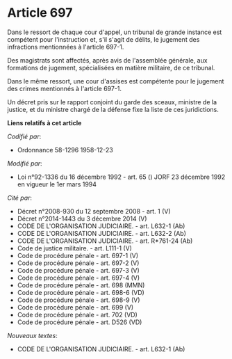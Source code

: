 # Article 697

Dans le ressort de chaque cour d'appel, un tribunal de grande instance est compétent pour l'instruction et, s'il s'agit de
délits, le jugement des infractions mentionnées à l'article 697-1.

Des magistrats sont affectés, après avis de l'assemblée générale, aux formations de jugement, spécialisées en matière
militaire, de ce tribunal. 

Dans le même ressort, une cour d'assises est compétente pour le jugement des crimes mentionnés à l'article 697-1. 

Un décret pris sur le rapport conjoint du garde des sceaux, ministre de la justice, et du ministre chargé de la défense fixe
la liste de ces juridictions.

**Liens relatifs à cet article**

_Codifié par_:

  - Ordonnance 58-1296 1958-12-23

_Modifié par_:

  - Loi n°92-1336 du 16 décembre 1992 - art. 65 () JORF 23 décembre 1992 en vigueur le 1er mars 1994

_Cité par_:

  - Décret n°2008-930 du 12 septembre 2008 - art. 1 (V)
  - Décret n°2014-1443 du 3 décembre 2014 (V)
  - CODE DE L'ORGANISATION JUDICIAIRE. - art. L632-1 (Ab)
  - CODE DE L'ORGANISATION JUDICIAIRE. - art. L632-2 (Ab)
  - CODE DE L'ORGANISATION JUDICIAIRE. - art. R*761-24 (Ab)
  - Code de justice militaire. - art. L111-1 (V)
  - Code de procédure pénale - art. 697-1 (V)
  - Code de procédure pénale - art. 697-2 (V)
  - Code de procédure pénale - art. 697-3 (V)
  - Code de procédure pénale - art. 697-4 (V)
  - Code de procédure pénale - art. 698 (MMN)
  - Code de procédure pénale - art. 698-6 (VD)
  - Code de procédure pénale - art. 698-9 (V)
  - Code de procédure pénale - art. 699 (V)
  - Code de procédure pénale - art. 702 (VD)
  - Code de procédure pénale - art. D526 (VD)

_Nouveaux textes_:

  - CODE DE L'ORGANISATION JUDICIAIRE. - art. L632-1 (Ab)
